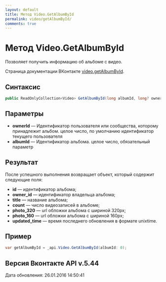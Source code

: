 ```yaml
---
layout: default
title: Метод Video.GetAlbumById
permalink: video/getAlbumById/
comments: true
---
```

# Метод Video.GetAlbumById
Позволяет получить информацию об альбоме с видео.

Страница документации ВКонтакте [video.getAlbumById](https://vk.com/dev/video.getAlbumById).

## Синтаксис
``` csharp
public ReadOnlyCollection<Video> GetAlbumById(long albumId, long? ownerId = null)
```

## Параметры
+ **ownerId** — Идентификатор пользователя или сообщества, которому принадлежит альбом. целое число, по умолчанию идентификатор текущего пользователя
+ **albumId** — Идентификатор альбома. целое число, обязательный параметр

## Результат
После успешного выполнения возвращает объект, который содержит следующие поля: 

+ **id** — идентификатор альбома; 
+ **owner_id** — идентификатор владельца альбома; 
+ **title** — название альбома; 
+ **count** — число видеозаписей в альбоме; 
+ **photo_320** — url обложки альбома с шириной 320px; 
+ **photo_160** — url обложки альбома с шириной 160px; 
+ **updated_time** — время последнего обновления в формате unixtime.

## Пример
``` csharp
var getAlbumById = _api.Video.GetAlbumById(albumId: 0);
```

## Версия Вконтакте API v.5.44
Дата обновления: 26.01.2016 14:50:41
